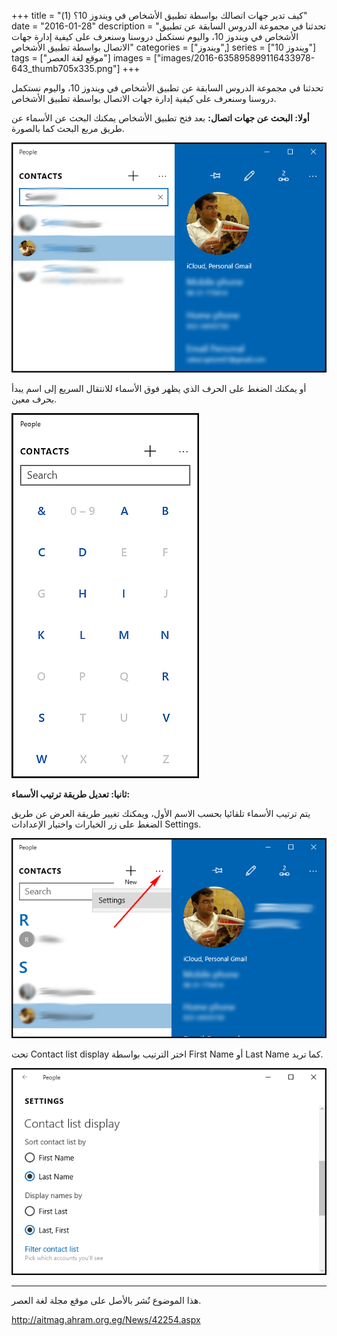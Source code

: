 +++
title = "كيف تدير جهات اتصالك بواسطة تطبيق الأشخاص في ويندوز 10؟ (1)"
date = "2016-01-28"
description = "تحدثنا في مجموعة الدروس السابقة عن تطبيق الأشخاص في ويندوز 10، واليوم نستكمل دروسنا وسنعرف على كيفية إدارة جهات الاتصال بواسطة تطبيق الأشخاص"
categories = ["ويندوز",]
series = ["ويندوز 10"]
tags = ["موقع لغة العصر"]
images = ["images/2016-635895899116433978-643_thumb705x335.png"]
+++

تحدثنا في مجموعة الدروس السابقة عن تطبيق اﻷشخاص في ويندوز 10، واليوم نستكمل دروسنا وسنعرف على كيفية إدارة جهات الاتصال بواسطة تطبيق اﻷشخاص.

**أولا: البحث عن جهات اتصال:**
بعد فتح تطبيق اﻷشخاص يمكنك البحث عن الأسماء عن طريق مربع البحث كما بالصورة.

![1](images/2016-635895899218926635-892.png)

أو يمكنك الضغط على الحرف الذي يظهر فوق الأسماء للانتقال السريع إلى اسم يبدأ بحرف معين.

![2](images/2016-635895899372119617-211.png)

**ثانيا: تعديل طريقة ترتيب الأسماء:**

يتم ترتيب الأسماء تلقائيا بحسب الاسم الأول، ويمكنك تغيير طريقة العرض عن طريق الضغط على زر الخيارات واختيار الإعدادات Settings.

![3](images/2016-635895899455580152-558.png)

تحت Contact list display اختر الترتيب بواسطة First Name أو Last Name كما تريد.

![4](images/2016-635895899532644646-264.png)

---
هذا الموضوع نٌشر باﻷصل على موقع مجلة لغة العصر.

http://aitmag.ahram.org.eg/News/42254.aspx